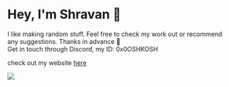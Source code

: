 

# Hey, I'm Shravan 👋<br>

I like making random stuff.
Feel free to check my work out or recommend any suggestions. Thanks in advance 🙂 <br>
Get in touch through Discord, my ID: 0x0OSHKOSH

check out my website [here](https://shravan.lol)


  ![](https://komarev.com/ghpvc/?username=Shravan2073&color=blue)


<!--
Shravan2073/Shravan2073 is a ✨ special ✨ repository because its `README.md` (this file) appears on your GitHub profile.
You can click the Preview link to take a look at your changes.
--->
